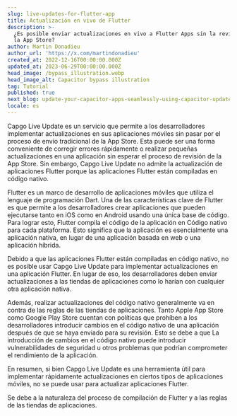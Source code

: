 ```yaml
---
slug: live-updates-for-flutter-app
title: Actualización en vivo de Flutter
description: >-
  ¿Es posible enviar actualizaciones en vivo a Flutter Apps sin la revisión de
  la App Store?
author: Martin Donadieu
author_url: 'https://x.com/martindonadieu'
created_at: 2022-12-16T00:00:00.000Z
updated_at: 2023-06-29T00:00:00.000Z
head_image: /bypass_illustration.webp
head_image_alt: Capacitor bypass illustration
tag: Tutorial
published: true
next_blog: update-your-capacitor-apps-seamlessly-using-capacitor-updater
locale: es
---
```


Capgo Live Update es un servicio que permite a los desarrolladores implementar actualizaciones en sus aplicaciones móviles sin pasar por el proceso de envío tradicional de la App Store. Esta puede ser una forma conveniente de corregir errores rápidamente o realizar pequeñas actualizaciones en una aplicación sin esperar el proceso de revisión de la App Store. Sin embargo, Capgo Live Update no admite la actualización de aplicaciones Flutter porque las aplicaciones Flutter están compiladas en código nativo.

Flutter es un marco de desarrollo de aplicaciones móviles que utiliza el lenguaje de programación Dart. Una de las características clave de Flutter es que permite a los desarrolladores crear aplicaciones que pueden ejecutarse tanto en iOS como en Android usando una única base de código. Para lograr esto, Flutter compila el código de la aplicación en Código nativo para cada plataforma. Esto significa que la aplicación es esencialmente una aplicación nativa, en lugar de una aplicación basada en web o una aplicación híbrida.

Debido a que las aplicaciones Flutter están compiladas en código nativo, no es posible usar Capgo Live Update para implementar actualizaciones en una aplicación Flutter. En lugar de eso, los desarrolladores deben enviar actualizaciones a las tiendas de aplicaciones como lo harían con cualquier otra aplicación nativa.

Además, realizar actualizaciones del código nativo generalmente va en contra de las reglas de las tiendas de aplicaciones. Tanto Apple App Store como Google Play Store cuentan con políticas que prohíben a los desarrolladores introducir cambios en el código nativo de una aplicación después de que se haya enviado para su revisión. Esto se debe a que La introducción de cambios en el código nativo puede introducir vulnerabilidades de seguridad u otros problemas que podrían comprometer el rendimiento de la aplicación.

En resumen, si bien Capgo Live Update es una herramienta útil para implementar rápidamente actualizaciones en ciertos tipos de aplicaciones móviles, no se puede usar para actualizar aplicaciones Flutter.

Se debe a la naturaleza del proceso de compilación de Flutter y a las reglas de las tiendas de aplicaciones.